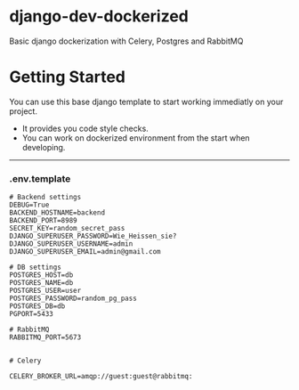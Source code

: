 # django-dev-dockerized
Basic django dockerization with Celery, Postgres and RabbitMQ

# Getting Started

You can use this base django template to start working immediatly on your project.

- It provides you code style checks.
- You can work on dockerized environment from the start when developing.
---
### .env.template
```
# Backend settings
DEBUG=True
BACKEND_HOSTNAME=backend
BACKEND_PORT=8989
SECRET_KEY=random_secret_pass
DJANGO_SUPERUSER_PASSWORD=Wie_Heissen_sie?
DJANGO_SUPERUSER_USERNAME=admin
DJANGO_SUPERUSER_EMAIL=admin@gmail.com

# DB settings
POSTGRES_HOST=db
POSTGRES_NAME=db
POSTGRES_USER=user
POSTGRES_PASSWORD=random_pg_pass
POSTGRES_DB=db
PGPORT=5433

# RabbitMQ
RABBITMQ_PORT=5673


# Celery

CELERY_BROKER_URL=amqp://guest:guest@rabbitmq:

```

